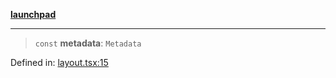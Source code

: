 [**launchpad**](index.md)

***

> `const` **metadata**: `Metadata`

Defined in: [layout.tsx:15](https://github.com/victorbratov/launchpad/blob/b78df9421ca5115e8340fbf706bf3544919d0d56/src/app/layout.tsx#L15)
